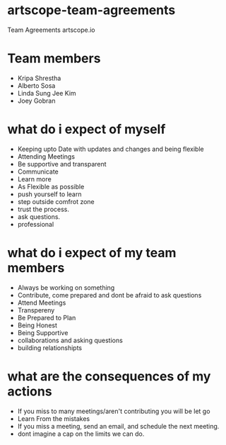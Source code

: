 # artscope-team-agreements
Team Agreements artscope.io

# Team members
- Kripa Shrestha
- Alberto Sosa
- Linda Sung Jee Kim
- Joey Gobran

# what do i expect of myself
- Keeping upto Date with updates and changes and being flexible 
- Attending Meetings
- Be supportive and transparent
- Communicate
- Learn more
- As Flexible as possible
- push yourself to learn 
- step outside comfrot zone
- trust the process. 
- ask questions. 
- professional


# what do i expect of my team members
- Always be working on something
- Contribute, come prepared and dont be afraid to ask questions
- Attend Meetings
- Transpereny
- Be Prepared to Plan 
- Being Honest
- Being Supportive
- collaborations and asking questions
- building relationshipts

# what are the consequences of my actions
- If you miss to many meetings/aren't contributing you will be let go
- Learn From the mistakes
- If you miss a meeting, send an email, and schedule the next meeting.
- dont imagine a cap on the limits we can do. 
  

